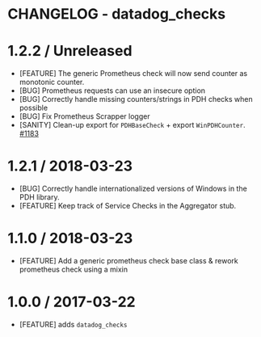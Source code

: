 # CHANGELOG - datadog_checks

1.2.2 / Unreleased
==================

* [FEATURE] The generic Prometheus check will now send counter as monotonic counter.
* [BUG] Prometheus requests can use an insecure option
* [BUG] Correctly handle missing counters/strings in PDH checks when possible
* [BUG] Fix Prometheus Scrapper logger
* [SANITY] Clean-up export for `PDHBaseCheck` + export `WinPDHCounter`. [#1183][]

1.2.1 / 2018-03-23
==================

* [BUG] Correctly handle internationalized versions of Windows in the PDH library.
* [FEATURE] Keep track of Service Checks in the Aggregator stub.

1.1.0 / 2018-03-23
==================

* [FEATURE] Add a generic prometheus check base class & rework prometheus check using a mixin

1.0.0 / 2017-03-22
==================

* [FEATURE] adds `datadog_checks`

<!--- The following link definition list is generated by PimpMyChangelog --->
[#1183]: https://github.com/DataDog/integrations-core/issues/1183
